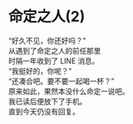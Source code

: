 # 命定之人(2)

“好久不见，你还好吗？”
\
从遇到了命定之人的前任那里
\
时隔一年收到了 LINE 消息。
\
“我挺好的，你呢？”
\
“还凑合吧。要不要一起喝一杯？”
\
原来如此，果然本没什么命定一说吧。
\
我已读后便放下了手机。
\
直到今天仍没有回复。














